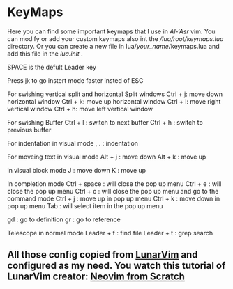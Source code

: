 # KeyMaps

Here you can find some important keymaps that I use in _Al-‘Asr_ vim.
You can modify or add your custom keymaps also int the _/lua/root/keymaps.lua_ directory. Or you can create a new file in lua/_your_name_/keymaps.lua and add this file in the _lua.init_ .

SPACE is the defult Leader key

Press jk to go instert mode faster insted of ESC

For swishing vertical split and horizontal Split windows
Ctrl + j: move down horizontal window
Ctrl + k: move up horizontal window
Ctrl + l: move right vertical window
Ctrl + h: move left vertical window

For swishing Buffer
Ctrl + l : switch to next buffer
Ctrl + h : switch to previous buffer

For indentation
in visual mode , . : indentation

For moveing text
in visual mode
Alt + j : move down
Alt + k : move up

in visual block mode
J : move down
K : move up

In completion mode
Ctrl + space : will close the pop up menu
Ctrl + e : will close the pop up menu
Ctrl + c : will close the pop up menu and go to the command mode
Ctrl + j : move up in pop up menu
Ctrl + k : move down in pop up menu
Tab : will select item in the pop up menu

gd : go to definition
gr : go to reference

Telescope
in normal mode
Leader + f : find file
Leader + t : grep search

## All those config copied from [LunarVim](https://github.com/LunarVim/Neovim-from-scratch) and configured as my need. You watch this tutorial of LunarVim creator: [Neovim from Scratch](https://youtube.com/playlist?list=PLhoH5vyxr6Qq41NFL4GvhFp-WLd5xzIzZ)
